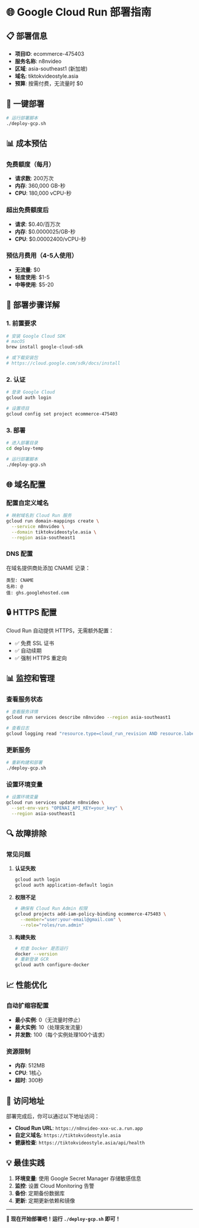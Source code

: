 # 🌐 Google Cloud Run 部署指南

## 📋 部署信息

- **项目ID**: ecommerce-475403
- **服务名称**: n8nvideo
- **区域**: asia-southeast1 (新加坡)
- **域名**: tiktokvideostyle.asia
- **预算**: 按需付费，无流量时 $0

## 🚀 一键部署

```bash
# 运行部署脚本
./deploy-gcp.sh
```

## 📊 成本预估

### 免费额度（每月）
- **请求数**: 200万次
- **内存**: 360,000 GB-秒
- **CPU**: 180,000 vCPU-秒

### 超出免费额度后
- **请求**: $0.40/百万次
- **内存**: $0.0000025/GB-秒
- **CPU**: $0.00002400/vCPU-秒

### 预估月费用（4-5人使用）
- **无流量**: $0
- **轻度使用**: $1-5
- **中等使用**: $5-20

## 🔧 部署步骤详解

### 1. 前置要求

```bash
# 安装 Google Cloud SDK
# macOS
brew install google-cloud-sdk

# 或下载安装包
# https://cloud.google.com/sdk/docs/install
```

### 2. 认证

```bash
# 登录 Google Cloud
gcloud auth login

# 设置项目
gcloud config set project ecommerce-475403
```

### 3. 部署

```bash
# 进入部署目录
cd deploy-temp

# 运行部署脚本
./deploy-gcp.sh
```

## 🌐 域名配置

### 配置自定义域名

```bash
# 映射域名到 Cloud Run 服务
gcloud run domain-mappings create \
  --service n8nvideo \
  --domain tiktokvideostyle.asia \
  --region asia-southeast1
```

### DNS 配置

在域名提供商处添加 CNAME 记录：
```
类型: CNAME
名称: @
值: ghs.googlehosted.com
```

## 🔒 HTTPS 配置

Cloud Run 自动提供 HTTPS，无需额外配置：
- ✅ 免费 SSL 证书
- ✅ 自动续期
- ✅ 强制 HTTPS 重定向

## 📊 监控和管理

### 查看服务状态

```bash
# 查看服务详情
gcloud run services describe n8nvideo --region asia-southeast1

# 查看日志
gcloud logging read "resource.type=cloud_run_revision AND resource.labels.service_name=n8nvideo"
```

### 更新服务

```bash
# 重新构建和部署
./deploy-gcp.sh
```

### 设置环境变量

```bash
# 设置环境变量
gcloud run services update n8nvideo \
  --set-env-vars "OPENAI_API_KEY=your_key" \
  --region asia-southeast1
```

## 🔍 故障排除

### 常见问题

1. **认证失败**
   ```bash
   gcloud auth login
   gcloud auth application-default login
   ```

2. **权限不足**
   ```bash
   # 确保有 Cloud Run Admin 权限
   gcloud projects add-iam-policy-binding ecommerce-475403 \
     --member="user:your-email@gmail.com" \
     --role="roles/run.admin"
   ```

3. **构建失败**
   ```bash
   # 检查 Docker 是否运行
   docker --version
   # 重新登录 GCR
   gcloud auth configure-docker
   ```

## 📈 性能优化

### 自动扩缩容配置

- **最小实例**: 0（无流量时停止）
- **最大实例**: 10（处理突发流量）
- **并发数**: 100（每个实例处理100个请求）

### 资源限制

- **内存**: 512MB
- **CPU**: 1核心
- **超时**: 300秒

## 🎯 访问地址

部署完成后，你可以通过以下地址访问：

- **Cloud Run URL**: `https://n8nvideo-xxx-uc.a.run.app`
- **自定义域名**: `https://tiktokvideostyle.asia`
- **健康检查**: `https://tiktokvideostyle.asia/api/health`

## 💡 最佳实践

1. **环境变量**: 使用 Google Secret Manager 存储敏感信息
2. **监控**: 设置 Cloud Monitoring 告警
3. **备份**: 定期备份数据库
4. **更新**: 定期更新依赖和镜像

---

**🎉 现在开始部署吧！运行 `./deploy-gcp.sh` 即可！**
